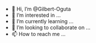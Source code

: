 - 👋 Hi, I’m @Gilbert-Oguta
- 👀 I’m interested in ...
- 🌱 I’m currently learning ...
- 💞️ I’m looking to collaborate on ...
- 📫 How to reach me ...

<!---
Gilbert-Oguta/Gilbert-Oguta is a ✨ special ✨ repository because its `README.md` (this file) appears on your GitHub profile.
You can click the Preview link to take a look at your changes.
--->

